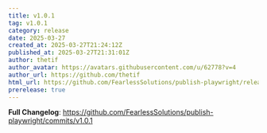 ```yaml
---
title: v1.0.1
tag: v1.0.1
category: release
date: 2025-03-27
created_at: 2025-03-27T21:24:12Z
published_at: 2025-03-27T21:31:01Z
author: thetif
author_avatar: https://avatars.githubusercontent.com/u/62778?v=4
author_url: https://github.com/thetif
html_url: https://github.com/FearlessSolutions/publish-playwright/releases/tag/v1.0.1
prerelease: true
---
```


**Full Changelog**: https://github.com/FearlessSolutions/publish-playwright/commits/v1.0.1
